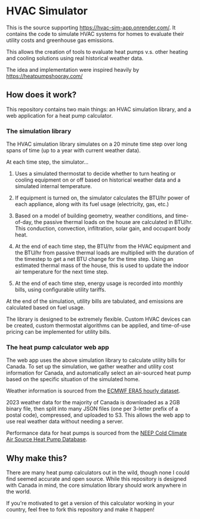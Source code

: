# HVAC Simulator

This is the source supporting https://hvac-sim-app.onrender.com/. It contains
the code to simulate HVAC systems for homes to evaluate their utility costs and
greenhouse gas emissions.

This allows the creation of tools to evaluate heat pumps v.s. other heating and
cooling solutions using real historical weather data.

The idea and implementation were inspired heavily by https://heatpumpshooray.com/

## How does it work?

This repository contains two main things: an HVAC simulation library, and a web
application for a heat pump calculator.

### The simulation library

The HVAC simulation library simulates on a 20 minute time step over long spans
of time (up to a year with current weather data).

At each time step, the simulator...

1. Uses a simulated thermostat to decide whether to turn heating or cooling
   equipment on or off based on historical weather data and a simulated internal
   temperature.

2. If equipment is turned on, the simulator calculates the BTU/hr power of each
   appliance, along with its fuel usage (electricity, gas, etc.)

3. Based on a model of building geometry, weather conditions, and time-of-day,
   the passive thermal loads on the house are calculated in BTU/hr. This
   conduction, convection, infiltration, solar gain, and occupant body
   heat.

4. At the end of each time step, the BTU/hr from the HVAC equipment and the BTU/hr
   from passive thermal loads are multiplied with the duration of the timestep to
   get a net BTU change for the time step. Using an estimated thermal mass of the
   house, this is used to update the indoor air temperature for the next time step.

5. At the end of each time step, energy usage is recorded into monthly bills, using
   configurable utility tariffs.

At the end of the simulation, utility bills are tabulated, and emissions are
calculated based on fuel usage.

The library is designed to be extremely flexible. Custom HVAC devices can be
created, custom thermostat algorithms can be applied, and time-of-use pricing
can be implemented for utility bills.

### The heat pump calculator web app

The web app uses the above simulation library to calculate utility bills for
Canada. To set up the simulation, we gather weather and utility cost information
for Canada, and automatically select an air-sourced heat pump based on the
specific situation of the simulated home.

Weather information is sourced from the [ECMWF ERA5 hourly dataset](https://cds.climate.copernicus.eu/cdsapp#!/dataset/reanalysis-era5-pressure-levels?tab=overview).

2023 weather data for the majority of Canada is downloaded as a 2GB binary file,
then split into many JSON files (one per 3-letter prefix of a postal code),
compressed, and uploaded to S3. This allows the web app to use real weather data
without needing a server.

Performance data for heat pumps is sourced from the [NEEP Cold Climate Air Source Heat Pump Database](https://neep.org/heating-electrification/ccashp-specification-product-list).

## Why make this?

There are many heat pump calculators out in the wild, though none I could find
seemed accurate and open source. While this repository is designed with Canada
in mind, the core simulation library should work anywhere in the world.

If you're motivated to get a version of this calculator working in your country,
feel free to fork this repository and make it happen!